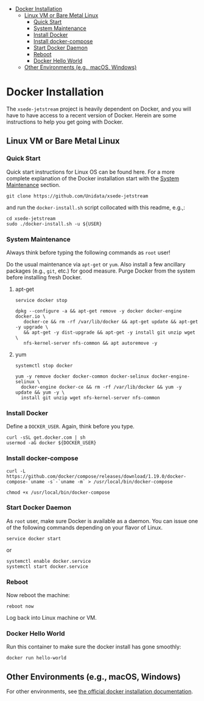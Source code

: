 - [Docker Installation](#h:BA11A408)
  - [Linux VM or Bare Metal Linux](#h:FF95E7EC)
    - [Quick Start](#h:4A4B1084)
    - [System Maintenance](#h:AE788331)
    - [Install Docker](#h:786799C4)
    - [Install docker-compose](#h:02EF6BAD)
    - [Start Docker Daemon](#h:B6F088A3)
    - [Reboot](#h:6D94F8D5)
    - [Docker Hello World](#h:F3633FE6)
  - [Other Environments (e.g., macOS, Windows)](#h:D1009153)



<a id="h:BA11A408"></a>

# Docker Installation

The `xsede-jetstream` project is heavily dependent on Docker, and you will have to have access to a recent version of Docker. Herein are some instructions to help you get going with Docker.


<a id="h:FF95E7EC"></a>

## Linux VM or Bare Metal Linux


<a id="h:4A4B1084"></a>

### Quick Start

Quick start instructions for Linux OS can be found here. For a more complete explanation of the Docker installation start with the [System Maintenance](#h:AE788331) section.

```shell
git clone https://github.com/Unidata/xsede-jetstream
```

and run the `docker-install.sh` script collocated with this readme, e.g.,:

```shell
cd xsede-jetstream
sudo ./docker-install.sh -u ${USER}
```


<a id="h:AE788331"></a>

### System Maintenance

Always think before typing the following commands as `root` user!

Do the usual maintenance via `apt-get` or `yum`. Also install a few ancillary packages (e.g., `git`, etc.) for good measure. Purge Docker from the system before installing fresh Docker.

1.  apt-get

    ```shell
    service docker stop

    dpkg --configure -a && apt-get remove -y docker docker-engine docker.io \
       docker-ce && rm -rf /var/lib/docker && apt-get update && apt-get -y upgrade \
       && apt-get -y dist-upgrade && apt-get -y install git unzip wget \
       nfs-kernel-server nfs-common && apt autoremove -y
    ```

2.  yum

    ```shell
    systemctl stop docker

    yum -y remove docker docker-common docker-selinux docker-engine-selinux \
      docker-engine docker-ce && rm -rf /var/lib/docker && yum -y update && yum -y \
      install git unzip wget nfs-kernel-server nfs-common
    ```


<a id="h:786799C4"></a>

### Install Docker

Define a `DOCKER_USER`. Again, think before you type.

```shell
curl -sSL get.docker.com | sh
usermod -aG docker ${DOCKER_USER}
```


<a id="h:02EF6BAD"></a>

### Install docker-compose

```shell
curl -L https://github.com/docker/compose/releases/download/1.19.0/docker-compose-`uname -s`-`uname -m` > /usr/local/bin/docker-compose

chmod +x /usr/local/bin/docker-compose
```


<a id="h:B6F088A3"></a>

### Start Docker Daemon

As `root` user, make sure Docker is available as a daemon. You can issue one of the following commands depending on your flavor of Linux.

```shell
service docker start
```

or

```shell
systemctl enable docker.service
systemctl start docker.service
```


<a id="h:6D94F8D5"></a>

### Reboot

Now reboot the machine:

```shell
reboot now
```

Log back into Linux machine or VM.


<a id="h:F3633FE6"></a>

### Docker Hello World

Run this container to make sure the docker install has gone smoothly:

```shell
docker run hello-world
```


<a id="h:D1009153"></a>

## Other Environments (e.g., macOS, Windows)

For other environments, see [the official docker installation documentation](https://docs.docker.com/engine/installation/).
